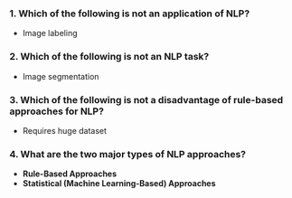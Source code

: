 ### 1. Which of the following is not an application of NLP?

- Image labeling

### 2. Which of the following is not an NLP task?

- Image segmentation

### 3. Which of the following is not a disadvantage of rule-based approaches for NLP?

- Requires huge dataset

### 4. What are the two major types of NLP approaches?

- **Rule-Based Approaches**
- **Statistical (Machine Learning-Based) Approaches**

